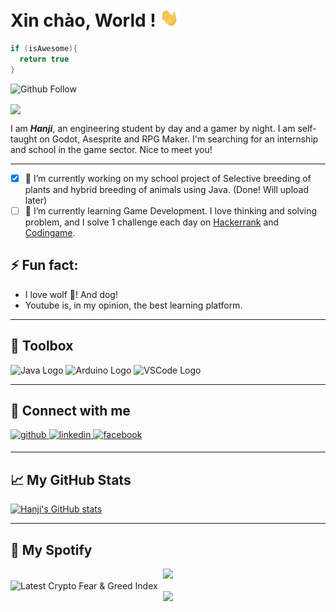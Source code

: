 <h1> Xin chào, World ! <img src="https://raw.githubusercontent.com/ABSphreak/ABSphreak/master/gifs/Hi.gif" width="30px"></h1>

```java
if (isAwesome){
  return true
}
```
![Github Follow](https://img.shields.io/github/followers/hans-min?style=social)

<img src="https://komarev.com/ghpvc/?username=hans-min&&style=flat-square" align="center" />
</div>  

I am ***Hanji***, an engineering student by day and a gamer by night. I am self-taught on Godot, Asesprite and RPG Maker. I'm searching for an internship and school in the game sector.
Nice to meet you!

---

- [x] 🔭 I’m currently working on my school project of Selective breeding of plants and hybrid breeding of animals using Java. (Done! Will upload later)
- [ ] 🌱 I’m currently learning Game Development. I love thinking and solving problem, and I solve 1 challenge each day on [Hackerrank](https://www.hackerrank.com/HansMin) and [Codingame](https://www.codingame.com/profile/db06ffcc4d050af98f3ebf2ed06358c87250861). 

## ⚡ Fun fact:
-  I love wolf 🐺! And dog! 
  -  Youtube is, in my opinion, the best learning platform.
---
## 🧰 Toolbox

<img src="https://cdn.worldvectorlogo.com/logos/java-4.svg" alt="Java Logo" width="60" height="60"/>  <img src="https://cdn.worldvectorlogo.com/logos/arduino-1.svg" alt="Arduino Logo" width="60" height="60"/> <img src="https://cdn.worldvectorlogo.com/logos/visual-studio-code-1.svg" alt="VSCode Logo" width="60" height="60"/>  

---
## 💬 Connect with me  
<a href="https://github.com/hans-min" target="_blank">
<img src=https://img.shields.io/badge/github-%2324292e.svg?&style=for-the-badge&logo=github&logoColor=white alt=github style="margin-bottom: 5px;" />
</a>
<a href="https://linkedin.com/in/hans-min-4510471" target="_blank">
<img src=https://img.shields.io/badge/linkedin-%231E77B5.svg?&style=for-the-badge&logo=linkedin&logoColor=white alt=linkedin style="margin-bottom: 5px;" />
</a>
<a href="https://www.facebook.com/Hanji4510471" target="_blank">
<img src=https://img.shields.io/badge/facebook-%232E87FB.svg?&style=for-the-badge&logo=facebook&logoColor=white alt=facebook style="margin-bottom: 5px;" />
</a>  

---

## &#x1f4c8; My GitHub Stats

[![Hanji's GitHub stats](https://github-readme-stats.vercel.app/api?username=hans-min&theme=tokyonight)](https://github.com/anuraghazra/github-readme-stats)

---
## :musical_note: My Spotify
<div align="center"><img src="https://spotify-github-profile.vercel.app/api/view?uid=meehees&cover_image=true&theme=default" /></div>  

<img src="https://alternative.me/crypto/fear-and-greed-index.png" alt="Latest Crypto Fear & Greed Index" />

<br/>  
<div align="center"><img src="https://camo.githubusercontent.com/7998890254268d8ed476c9f66d3fa59d21dd354d2090036083c82af4cda2a0eb/68747470733a2f2f666f7274686562616467652e636f6d2f696d616765732f6261646765732f6275696c742d776974682d6c6f76652e737667"/></div>  


  

